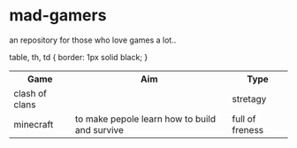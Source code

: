 
# mad-gamers
an repository for those who love games a lot..

table, th, td {
    border: 1px solid black;
}
</style>
</head>
<body>

<table style="width:100%">
<th>Game</th>
    <th>Aim</th> 
    <th>Type</th>
  </tr>
  <tr>
    <td>clash of clans</td>
    <td></td> 
    <td>stretagy</td>
  </tr>
  <tr>
    <td>minecraft</td>
    <td>to make pepole learn how to build and survive</td> 
    <td>full of freness</td>
  </tr>
</table>


